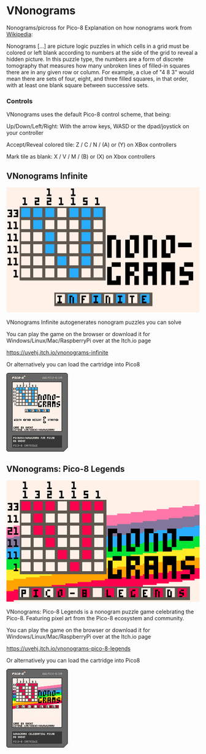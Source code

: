 # VNonograms
 Nonograms/picross for Pico-8
 Explanation on how nonograms work from [Wikipedia](https://en.wikipedia.org/wiki/Nonogram):
 
 Nonograms [...] are picture logic puzzles in which cells in a grid must be colored or left blank according to numbers at the side of the grid to reveal a hidden picture. In this puzzle type, the numbers are a form of discrete tomography that measures how many unbroken lines of filled-in squares there are in any given row or column. For example, a clue of "4 8 3" would mean there are sets of four, eight, and three filled squares, in that order, with at least one blank square between successive sets. 
 
 ### Controls
 VNonograms uses the default Pico-8 control scheme, that being:
 
 Up/Down/Left/Right: With the arrow keys, WASD or the dpad/joystick on your controller
 
 Accept/Reveal colored tile: Z / C / N / (A) or (Y) on XBox controllers
 
 Mark tile as blank: X / V / M / (B) or (X) on Xbox controllers
 
 ## VNonograms Infinite
 ![title](https://github.com/uvehj/VNonograms/blob/main/resources/images/header.png)
 
 VNonograms Infinite autogenerates nonogram puzzles you can solve

You can play the game on the browser or download it for Windows/Linux/Mac/RaspberryPi over at the Itch.io page

https://uvehj.itch.io/vnonograms-infinite

Or alternatively you can load the cartridge into Pico8

![Cartridge](https://github.com/uvehj/VNonograms/blob/main/cartridges/images/vnonogramsinfinite.p8.png)
 
 ## VNonograms: Pico-8 Legends
 ![title](https://github.com/uvehj/VNonograms/blob/main/resources/images/header2.png)
 
 VNonograms: Pico-8 Legends is a nonogram puzzle game celebrating the Pico-8. Featuring pixel art from the Pico-8 ecosystem and community.

You can play the game on the browser or download it for Windows/Linux/Mac/RaspberryPi over at the Itch.io page

https://uvehj.itch.io/vnonograms-pico-8-legends

Or alternatively you can load the cartridge into Pico8

![Cartridge](https://github.com/uvehj/VNonograms/blob/main/cartridges/images/vnonogramspico8.p8.png)
